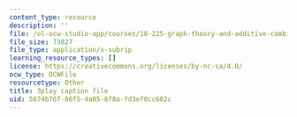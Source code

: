 ```yaml
---
content_type: resource
description: ''
file: /ol-ocw-studio-app/courses/18-225-graph-theory-and-additive-combinatorics-fall-2023/RD9AWDdj-Yk_captions.vtt
file_size: 73827
file_type: application/x-subrip
learning_resource_types: []
license: https://creativecommons.org/licenses/by-nc-sa/4.0/
ocw_type: OCWFile
resourcetype: Other
title: 3play caption file
uid: 5674b76f-86f5-4a05-8f8a-fd3ef0cc602c
---
```

